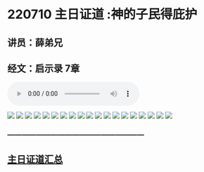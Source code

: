 # 220710 主日证道 :神的子民得庇护
## 讲员：薛弟兄
## 经文：启示录 7章

<audio controls src="./220710.mp3"></audio>

![](1.jpg)
![](2.jpg)
![](3.jpg)
![](4.jpg)
![](5.jpg)
![](6.jpg)
![](7.jpg)
![](8.jpg)
![](9.jpg)
![](10.jpg)
![](11.jpg)
![](12.jpg)
![](13.jpg)
![](14.jpg)
![](15.jpg)
![](16.jpg)
![](17.jpg)
![](18.jpg)
![](19.jpg)


### ———————————————————

## [主日证道汇总](https://nccchurch.github.io/Sermons/)
